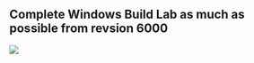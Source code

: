 <h2>Complete Windows Build Lab as much as possible from revsion 6000</h2>

 <img src="VirtualBox_Windows XP Professional 32-Bit_21_06_2024_01_17_44.png">
